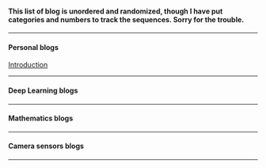 #### This list of blog is unordered and randomized, though I have put categories and numbers to track the sequences. Sorry for the trouble.

---
#### Personal blogs
[Introduction](/blogs/first_blog.md/)

---

#### Deep Learning blogs

---

#### Mathematics blogs

---

#### Camera sensors blogs

---